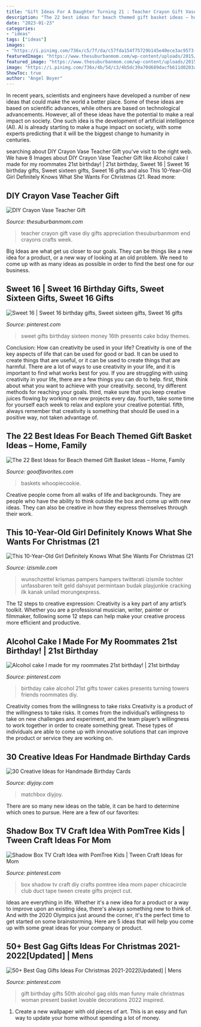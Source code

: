 ```yaml
---
title: "Gift Ideas For A Daughter Turning 21 : Teacher Crayon Gift Vase Diy Gifts Appreciation Thesuburbanmom End Crayons Crafts Week"
description: "The 22 best ideas for beach themed gift basket ideas – home, family"
date: "2023-01-23"
categories:
- "ideas"
tags: ["ideas"]
images:
- "https://i.pinimg.com/736x/c5/7f/da/c57fda154f75729b145e40ece3ac9573--st-birthday-alcohol-cake--birthday.jpg"
featuredImage: "https://www.thesuburbanmom.com/wp-content/uploads/2015/05/Teacher-Gift-Crayon-Vase.jpg"
featured_image: "https://www.thesuburbanmom.com/wp-content/uploads/2015/05/Teacher-Gift-Crayon-Vase.jpg"
image: "https://i.pinimg.com/736x/4b/5d/c3/4b5dc39a70d689dacfb611d0203af693--advent-calendars-creative-writing.jpg"
ShowToc: true
author: "Angel Boyer"
---
```



In recent years, scientists and engineers have developed a number of new ideas that could make the world a better place. Some of these ideas are based on scientific advances, while others are based on technological advancements. However, all of these ideas have the potential to make a real impact on society. One such idea is the development of artificial intelligence (AI). AI is already starting to make a huge impact on society, with some experts predicting that it will be the biggest change to humanity in centuries.

	

		
searching about DIY Crayon Vase Teacher Gift you've visit to the right web. We have 8 Images about DIY Crayon Vase Teacher Gift like Alcohol cake I made for my roommates 21st birthday! | 21st birthday, Sweet 16 | Sweet 16 birthday gifts, Sweet sixteen gifts, Sweet 16 gifts and also This 10-Year-Old Girl Definitely Knows What She Wants For Christmas (21. Read more:
		
    
## DIY Crayon Vase Teacher Gift

<img loading=lazy src="https://www.thesuburbanmom.com/wp-content/uploads/2015/05/Teacher-Gift-Crayon-Vase.jpg" onerror="this.onerror=null;this.src='https://tse1.mm.bing.net/th?id=OIP.8etFv2oiWuGURz0aHwLYuQHaLL&amp;pid=15.1';" alt="DIY Crayon Vase Teacher Gift">

_Source: thesuburbanmom.com_

>teacher crayon gift vase diy gifts appreciation thesuburbanmom end crayons crafts week. 

	

Big Ideas are what get us closer to our goals. They can be things like a new idea for a product, or a new way of looking at an old problem. We need to come up with as many ideas as possible in order to find the best one for our business.

    
## Sweet 16 | Sweet 16 Birthday Gifts, Sweet Sixteen Gifts, Sweet 16 Gifts

<img loading=lazy src="https://i.pinimg.com/originals/7b/d0/1f/7bd01f48c4e6490c50ec2c9d71611eb5.jpg" onerror="this.onerror=null;this.src='https://tse1.mm.bing.net/th?id=OIP.OhQzqSvnVJZmk17E-tSBxQHaJ4&amp;pid=15.1';" alt="Sweet 16 | Sweet 16 birthday gifts, Sweet sixteen gifts, Sweet 16 gifts">

_Source: pinterest.com_

>sweet gifts birthday sixteen money 16th presents cake bday themes. 

	

Conclusion: How can creativity be used in your life?
Creativity is one of the key aspects of life that can be used for good or bad. It can be used to create things that are useful, or it can be used to create things that are harmful. There are a lot of ways to use creativity in your life, and it is important to find what works best for you. If you are struggling with using creativity in your life, there are a few things you can do to help. first, think about what you want to achieve with your creativity. second, try different methods for reaching your goals. third, make sure that you keep creative juices flowing by working on new projects every day. fourth, take some time for yourself each week to relax and explore your creative potential. fifth, always remember that creativity is something that should Be used in a positive way, not taken advantage of.

    
## The 22 Best Ideas For Beach Themed Gift Basket Ideas – Home, Family

<img loading=lazy src="https://goodfavorites.com/wp-content/uploads/2020/02/beach-themed-gift-basket-ideas-elegant-thanks-teach-of-beach-themed-gift-basket-ideas-scaled.jpg" onerror="this.onerror=null;this.src='https://tse1.mm.bing.net/th?id=OIP.xgv-8klltXuwwZHE-4UyqAHaLG&amp;pid=15.1';" alt="The 22 Best Ideas for Beach themed Gift Basket Ideas – Home, Family">

_Source: goodfavorites.com_

>baskets whoopiecookie. 

	

Creative people come from all walks of life and backgrounds. They are people who have the ability to think outside the box and come up with new ideas. They can also be creative in how they express themselves through their work.

    
## This 10-Year-Old Girl Definitely Knows What She Wants For Christmas (21

<img loading=lazy src="https://img.izismile.com/img/img12/20191119/640/this_10yearold_girl_definitely_knows_what_she_wants_for_christmas_640_high_04.jpg" onerror="this.onerror=null;this.src='https://tse4.mm.bing.net/th?id=OIP.xgTcu1bIMWuvP5R21wSoAwHaJ3&amp;pid=15.1';" alt="This 10-Year-Old Girl Definitely Knows What She Wants For Christmas (21">

_Source: izismile.com_

>wunschzettel krismas pampers hampers twitterati izismile tochter unfassbaren teilt geld dahsyat permintaan budak playjunkie cracking ilk kanak unilad morungexpress. 

	

The 12 steps to creative expression:
Creativity is a key part of any artist’s toolkit. Whether you are a professional musician, writer, painter or filmmaker, following some 12 steps can help make your creative process more efficient and productive.

    
## Alcohol Cake I Made For My Roommates 21st Birthday! | 21st Birthday

<img loading=lazy src="https://i.pinimg.com/736x/c5/7f/da/c57fda154f75729b145e40ece3ac9573--st-birthday-alcohol-cake--birthday.jpg" onerror="this.onerror=null;this.src='https://tse3.mm.bing.net/th?id=OIP.dwL5_FMwLsnCGyMKIV9xJgHaNL&amp;pid=15.1';" alt="Alcohol cake I made for my roommates 21st birthday! | 21st birthday">

_Source: pinterest.com_

>birthday cake alcohol 21st gifts tower cakes presents turning towers friends roommates diy. 

	

Creativity comes from the willingness to take risks
Creativity is a product of the willingness to take risks. It comes from the individual’s willingness to take on new challenges and experiment, and the team player’s willingness to work together in order to create something great. These types of individuals are able to come up with innovative solutions that can improve the product or service they are working on.

    
## 30 Creative Ideas For Handmade Birthday Cards

<img loading=lazy src="https://diyjoy.com/wp-content/uploads/2017/04/Awesome-Birthday-Card.jpg" onerror="this.onerror=null;this.src='https://tse2.mm.bing.net/th?id=OIP.4AGTCWIk--UE29vA3xaXZgHaLK&amp;pid=15.1';" alt="30 Creative Ideas for Handmade Birthday Cards">

_Source: diyjoy.com_

>matchbox diyjoy. 

	

There are so many new ideas on the table, it can be hard to determine which ones to pursue. Here are a few of our favorites: 

    
## Shadow Box TV Craft Idea With PomTree Kids | Tween Craft Ideas For Mom

<img loading=lazy src="https://i.pinimg.com/736x/4b/5d/c3/4b5dc39a70d689dacfb611d0203af693--advent-calendars-creative-writing.jpg" onerror="this.onerror=null;this.src='https://tse4.mm.bing.net/th?id=OIP.qfGzz7s3sySnWm6NK8S8FgHaJ4&amp;pid=15.1';" alt="Shadow Box TV Craft Idea with PomTree Kids | Tween Craft Ideas for Mom">

_Source: pinterest.com_

>box shadow tv craft diy crafts pomtree idea mom paper chicacircle club duct tape tween create gifts project cut. 

	

Ideas are everything in life. Whether it's a new idea for a product or a way to improve upon an existing idea, there's always something new to think of. And with the 2020 Olympics just around the corner, it's the perfect time to get started on some brainstorming. Here are 5 ideas that will help you come up with some great ideas for your company or product.

    
## 50+ Best Gag Gifts Ideas For Christmas 2021-2022[Updated] | Mens

<img loading=lazy src="https://i.pinimg.com/736x/de/bd/2a/debd2ae7ff8b578d06a3071c96d6ae4a--male-birthday--birthday.jpg" onerror="this.onerror=null;this.src='https://tse1.mm.bing.net/th?id=OIP.H5OEqqbUxccsyqRKUawnlwHaJ3&amp;pid=15.1';" alt="50+ Best Gag Gifts Ideas For Christmas 2021-2022[Updated] | Mens">

_Source: pinterest.com_

>gift birthday gifts 50th alcohol gag olds man funny male christmas woman present basket lovable decorations 2022 inspired. 

	

1. Create a new wallpaper with old pieces of art. This is an easy and fun way to update your home without spending a lot of money.

